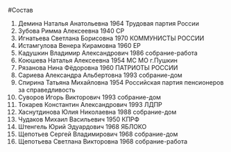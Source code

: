#Состав
1. Демина Наталья Анатольевна 1964 Трудовая партия России
2. Зубова Римма Алексеевна 1940 СР
3. Игнатьева Светлана Борисовна 1970 КОММУНИСТЫ РОССИИ
4. Истамгулова Венера Кирамовна 1960 ЕР
5. Кадушкин Владимир Александрович 1986 собрание-работа
6. Коюшева Наталья Алексеевна 1954 МС МО г.Пушкин
7. Рязанова Нина Фёдоровна 1960 ПАТРИОТЫ РОССИИ
8. Сариева Александра Альбертовна 1993 собрание-дом
9. Спирина Татьяна Михайловна 1954 Российская партия пенсионеров за справедливость
10. Суворов Игорь Викторович 1993 собрание-дом
11. Токарев Константин Александрович 1993 ЛДПР
12. Хаснутдинова Юлия Николаевна 1988 собрание-дом
13. Чудаков Михаил Васильевич 1950 КПРФ
14. Штенгель Юрий Эдуардович 1968 ЯБЛОКО
15. Щепотьев Сергей Владимирович 1968 собрание-дом
16. Щепотьева Светлана Викторовна 1968 собрание-работа
